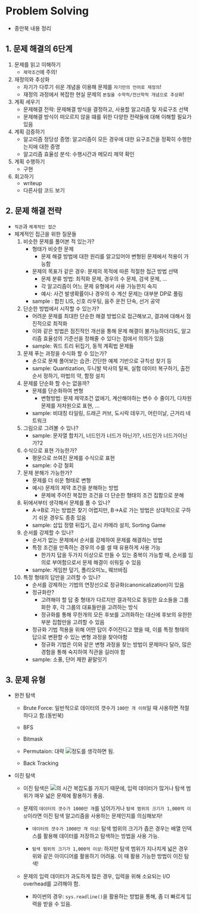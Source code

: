 # Problem Solving

* 종만북 내용 정리

## 1. 문제 해결의 6단계
  
  1. 문제를 읽고 이해하기
     * `제약조건`에 주의!
  2. 재정의와 추상화
     * 자기가 다루기 쉬운 개념을 이용해 문제를 `자기만의 언어로 재정의`!
     * 재정의 과정에서 복잡한 현실 문제의 `본질을 수학적/전산학적 개념으로 추상화`!
  3. 계획 세우기
     * 문제해결 전략: 문제해결 방식을 결정하고, 사용할 알고리즘 및 자료구조 선택
     * 문제해결 방식이 떠오르지 않을 떄를 위한 다양한 전략들에 대해 이해할 필요가 있음
  4. 계획 검증하기
     * 알고리즘 정당성 증명: 알고리즘이 모든 경우에 대한 요구조건을 정확히 수행한는지에 대한 증명
     * 알고리즘 효율성 분석: 수행시간과 메모리 제약 확인
  5. 계획 수행하기
     * 구현
  6. 회고하기
     * writeup
     * 다른사람 코드 보기

## 2. 문제 해결 전략
  
  * `직관`과 `체계적인 접근`
  * 체계적인 접근을 위한 질문들
    1. 비슷한 문제를 풀어본 적 있는가?
        * 형태가 비슷한 문제
          * 문제 해결 방법에 대한 원리를 알고있어야 변형된 문제에서 적용이 가능함
        * 문제의 목표가 같은 경우: 문제의 목적에 따른 적절한 접근 방법 선택
          * 문제 분류 방법: 최적화 문제, 경우의 수 문제, 검색 문제, ...
          * 각 알고리즘이 어느 문제 유형에서 사용 가능한지 숙지
          * 예시: 사건 발생확률이나 경우의 수 계산 문제는 대부분 DP로 풀림
        * sample : 합친 LIS, 신호 라우팅, 음주 운전 단속, 선거 공약
    2. 단순한 방법에서 시작할 수 있는가?
        * 어려운 문제를 최대한 단순한 해결 방법으로 접근해보고, 결과에 대해서 점진적으로 최적화
        * 이와 같은 방법은 점진적인 개선을 통해 문제 해결이 불가능하더라도, 알고리즘 효율성의 기준선을 정해줄 수 있다는 점에서 의의가 있음
        * sample: 쿼드 트리 뒤집기, 동적 계획법 문제들
    3. 문제 푸는 과정을 수식화 할 수 있는가?
        * 손으로 문제 풀어보는 습관: 간단한 예제 기반으로 규칙성 찾기 등
        * sample: Quantization, 두니발 박사의 탈옥, 실험 데이터 복구하기, 출전 순서 정하기, 마법의 약, 함정 설치
    4. 문제를 단순화 할 수는 없을까?
        * 문제를 단순화하여 변형
          * 변형방법: 문제 제약조건 없애기, 계산해야하는 변수 수 줄이기, 다차원 문제를 저차원으로 표현, ...
        * sample: 비대칭 타일링, 드래곤 커브, 도시락 데우기, 어린이날, 근거리 네트워크
    5. 그림으로 그려볼 수 있나?
        * sample: 문자열 합치기, 너드인가 너드가 아닌가?, 너드인가 너드가이닌가?2
    6. 수식으로 표현 가능한가?
        * 평문으로 쓰여진 문제를 수식으로 표현
        * sample: 수강 철회
    7. 문제 분해가 가능한가?
        * 문제를 더 쉬운 형태로 변형
        * 예시) 문제의 제약 조건을 분해하는 방법
          * 문제에 주어진 복잡한 조건을 더 단순한 형태의 조건 집합으로 분해
    8. 뒤에서부터 생각해서 문제를 풀 수 있나?
        * A->B로 가는 방법은 찾기 어렵지만, B->A로 가는 방법은 상대적으로 구하기 쉬운 경우도 종종 있음
        * sample: 삽입 정렬 뒤집기, 감시 카메라 설치, Sorting Game
    9. 순서를 강제할 수 있나?
        * 순서가 없는 문제에서 순서를 강제하여 문제를 해결하는 방법
        * 특정 조건을 만족하는 경우의 수를 셀 때 유용하게 사용 가능
          * 한가지 답을 두가지 이상으로 만들 수 있는 중복이 가능할 때, 순서를 임의로 부여함으로서 문제 해결이 쉬워질 수 있음
        * sample: 게임판 덮기, 폴리오미노, 웨브바짐
    10. 특정 형태의 답만을 고려할 수 있나?
        * 순서를 강제하는 기법의 연장선으로 정규화(canonicalization)이 있음
        * 정규화란?
          * 고려해야 할 답 중 형태가 다르지만 결과적으로 동일한 요소들을 그룹화한 후, 각 그룹의 대표들만을 고려하는 방식
          * 정규화를 통해 무한개의 모든 후보를 고려화하는 대신에 후보의 유한한 부분 집합만을 고려할 수 있음
        * 정규화 기법 적용을 위해 어떤 답이 주어진다고 했을 때, 이를 특정 형태의 답으로 변환할 수 있는 변형 과정을 찾아야함
          * 정규화 기법은 이와 같은 변형 과정을 찾는 방법이 문제마다 달라, 많은 경험을 통해 숙지하여 직관을 길러야 함
        * sample: 소풍, 단어 제한 끝말잇기

## 3. 문제 유형
  
  * 완전 탐색
    
    * Brute Force: 일반적으로 데이터의 갯수가 `100만 개 이하`일 때 사용하면 적절하다고 함.(동빈북)
    
    * BFS
    
    * Bitmask
    
    * Permutaion: 대략 <img src="https://chart.apis.google.com/chart?cht=tx&chl=O(N!)" />정도를 생각하면 됨.
    
    * Back Tracking


  * 이진 탐색
    * 이진 탐색은 <img src="https://chart.apis.google.com/chart?cht=tx&chl=%5Clog%7B%7D%7Bn%7D" />의 시간 복잡도를 가지기 때문에, 입력 데이터가 많거나 탐색 범위가 매우 넓은 문제에 활용하기 좋음.
    
    * 문제의 `데이터의 갯수가 1000만 개`를 넘어가거나 `탐색 범위의 크기가 1,000억 이상`이라면 이진 탐색 알고리즘을 사용하는 문제인지를 의심해보자!
    
      * `데이터의 갯수가 1000만 개 이상`: 탐색 범위의 크기가 좁은 경우는 배열 인덱스를 활용해 데이터를 저장하고 탐색하는 방법을 사용 가능.

      * `탐색 범위의 크기가 1,000억 이상`: 하지만 탐색 범위가 지나치게 넓은 경우 위와 같은 아이디어를 활용하기 어려움. 이 때 활용 가능한 방법이 이진 탐색!

    * 문제의 입력 데이터가 과도하게 많은 경우, 입력을 위해 소요되는 I/O overhead를 고려해야 함. 
    
      * 파이썬의 경우: `sys.readline()`을 활용하는 방법을 통해, 좀 더 빠르게 입력을 받을 수 있음.